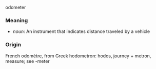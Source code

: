 odometer
### Meaning
+ _noun_: An instrument that indicates distance traveled by a vehicle

### Origin

French odomètre, from Greek hodometron: hodos, journey + metron, measure; see -meter

